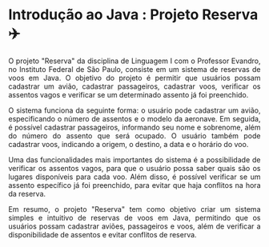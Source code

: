 # Introdução ao Java : Projeto Reserva ✈️


<p align="justify">O projeto "Reserva" da disciplina de Linguagem I com o Professor Evandro, no Instituto Federal de São Paulo, consiste em um sistema de reservas de voos em Java. O objetivo do projeto é permitir que usuários possam cadastrar um avião, cadastrar passageiros, cadastrar voos, verificar os assentos vagos e verificar se um determinado assento já foi preenchido.</p>

<p align="justify">O sistema funciona da seguinte forma: o usuário pode cadastrar um avião, especificando o número de assentos e o modelo da aeronave. Em seguida, é possível cadastrar passageiros, informando seu nome e sobrenome, além do número do assento que será ocupado. O usuário também pode cadastrar voos, indicando a origem, o destino, a data e o horário do voo.</p>

<p align="justify">Uma das funcionalidades mais importantes do sistema é a possibilidade de verificar os assentos vagos, para que o usuário possa saber quais são os lugares disponíveis para cada voo. Além disso, é possível verificar se um assento específico já foi preenchido, para evitar que haja conflitos na hora da reserva.</p>

<p align="justify">Em resumo, o projeto "Reserva" tem como objetivo criar um sistema simples e intuitivo de reservas de voos em Java, permitindo que os usuários possam cadastrar aviões, passageiros e voos, além de verificar a disponibilidade de assentos e evitar conflitos de reserva.</p>

